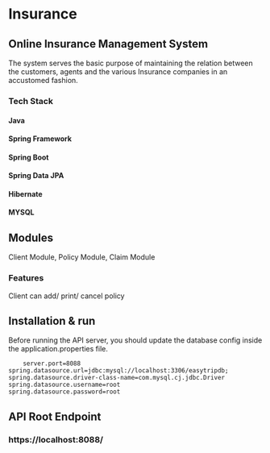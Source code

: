 # Insurance

## Online Insurance Management System

The system serves the basic purpose of maintaining the relation between the customers,
agents and the various Insurance companies in an accustomed fashion.

### Tech Stack

#### Java
#### Spring Framework
#### Spring Boot
#### Spring Data JPA
#### Hibernate
#### MYSQL

## Modules
Client Module, Policy Module, Claim Module

### Features
Client can add/ print/ cancel policy

## Installation & run
Before running the API server, you should update the database config inside the
application.properties file.


        server.port=8088
    spring.datasource.url=jdbc:mysql://localhost:3306/easytripdb;
    spring.datasource.driver-class-name=com.mysql.cj.jdbc.Driver
    spring.datasource.username=root
    spring.datasource.password=root
    
  ## API Root Endpoint
   ### https://localhost:8088/
    
